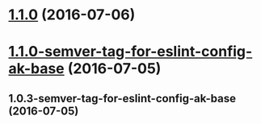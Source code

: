 <a name="1.1.0"></a>
# [1.1.0](https://aui-team-bot/https://bitbucket.org/atlassian/atlaskit/compare/1.1.0-semver-tag-for-eslint-config-ak-base...v1.1.0) (2016-07-06)



<a name="1.1.0-semver-tag-for-eslint-config-ak-base"></a>
# [1.1.0-semver-tag-for-eslint-config-ak-base](https://aui-team-bot/https://bitbucket.org/atlassian/atlaskit/compare/1.0.3-semver-tag-for-eslint-config-ak-base...1.1.0-semver-tag-for-eslint-config-ak-base) (2016-07-05)



<a name="1.0.3-semver-tag-for-eslint-config-ak-base"></a>
## 1.0.3-semver-tag-for-eslint-config-ak-base (2016-07-05)



